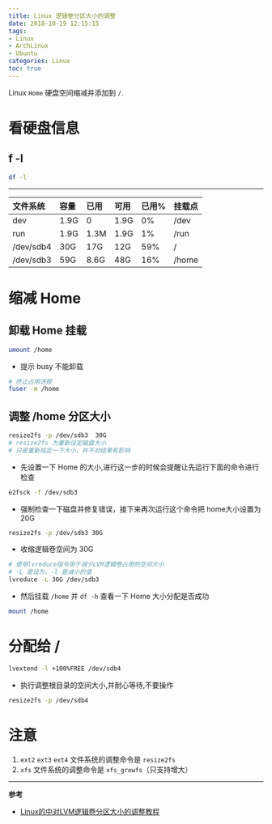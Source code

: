 ```yaml
---
title: Linux 逻辑卷分区大小的调整
date: 2018-10-19 12:15:15
tags:
- Linux
- ArchLinux
- Ubuntu
categories: Linux
toc: true
---
```

Linux `Home` 硬盘空间缩减并添加到 `/`.
<!--more-->

# 看硬盘信息
## f -l
```sh
df -l
```
---

  
|文件系统 | 容量 | 已用 | 可用| 已用% |挂载点|
|:---|:---|:---|:---|:---|:---|
|dev | 1.9G | 0 | 1.9G  | 0% | /dev |
|run | 1.9G | 1.3M | 1.9G  | 1% | /run |
|/dev/sdb4 | 30G  | 17G |  12G  | 59% | / |
|/dev/sdb3 | 59G | 8.6G  | 48G | 16% | /home|

# 缩减 Home
## 卸载 Home 挂载
```sh
umount /home
```

- 提示 busy 不能卸载

```sh
# 终止占用进程
fuser -m /home
```

## 调整 /home 分区大小
```sh
resize2fs -p /dev/sdb3  30G
# resize2fs 为重新设定磁盘大小
# 只是重新指定一下大小，并不对结果有影响
```

- 先设置一下 Home 的大小,进行这一步的时候会提醒让先运行下面的命令进行检查

```sh
e2fsck -f /dev/sdb3
```

- 强制检查一下磁盘并修复错误，接下来再次运行这个命令把 home大小设置为20G

```sh
resize2fs -p /dev/sdb3 30G
```

- 收缩逻辑卷空间为 30G

```sh
# 使用lvreduce指令用于减少LVM逻辑卷占用的空间大小
# -L 是设为，-l 是减小的值
lvreduce -L 30G /dev/sdb3
```

- 然后挂载 `/home` 并 `df -h` 查看一下 Home 大小分配是否成功

```sh
mount /home
 ```

# 分配给 /
```sh
lvextend -l +100%FREE /dev/sdb4
```

- 执行调整根目录的空间大小,并耐心等待,不要操作

```sh
resize2fs -p /dev/sdb4
```

# 注意
1. `ext2` `ext3` `ext4` 文件系统的调整命令是 `resize2fs`
2. `xfs` 文件系统的调整命令是 `xfs_growfs`（只支持增大）

---
**参考**
- [Linux的中对LVM逻辑卷分区大小的调整教程](http://www.manongjc.com/article/14263.html)

